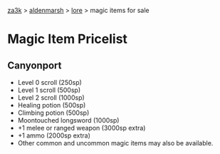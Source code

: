 [za3k](/) > [aldenmarsh](/aldenmarsh/) > [lore](lore) > magic items for sale

# Magic Item Pricelist
## Canyonport

- Level 0 scroll (250sp)
- Level 1 scroll (500sp)
- Level 2 scroll (1000sp)
- Healing potion (500sp) 
- Climbing potion (500sp)
- Moontouched longsword (1000sp)
- +1 melee or ranged weapon (3000sp extra)
- +1 ammo (2000sp extra)
- Other common and uncommon magic items may also be available.
